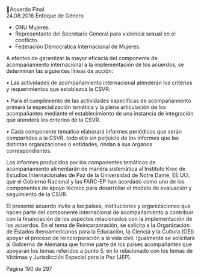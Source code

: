 Acuerdo Final  
24.08.2016 
Enfoque de Género 

- ONU Mujeres. 
- Representante del Secretario General 
para violencia sexual en el conflicto. 
- Federación 
Democrática 
Internacional de Mujeres. 

 
A  efectos  de  garantizar  la  mayor  eficacia  del  componente  de  acompañamiento  internacional  a  la 
implementación de los acuerdos, se determinan las siguientes líneas de acción: 
 
• Las actividades de acompañamiento internacional atenderán los criterios y requerimientos que 
establezca la CSVR. 
 
• Para  el  cumplimiento  de  las  actividades  específicas  de  acompañamiento  primará  la 
especialización temática y la plena articulación de los acompañantes mediante el establecimiento 
de una instancia de integración que atenderá los criterios de la CSVR. 
 
• Cada componente temático elaborará informes periódicos que serán compartidos a la CSVR, todo 
ello sin perjuicio de los informes que las distintas organizaciones o entidades, rindan a sus órganos 
correspondientes. 
 
Los  informes  producidos  por  los  componentes  temáticos  de  acompañamiento  alimentarán  de  manera 
sistemática al Instituto Kroc de Estudios Internacionales de Paz de la Universidad de Notre Dame, EE.UU., 
que el Gobierno Nacional y las FARC-EP han acordado como uno de los componentes de apoyo técnico 
para desarrollar el modelo de evaluación y seguimiento de la CSVR.   
 
El presente acuerdo invita a los países, instituciones y organizaciones que hacen parte del componente 
internacional  de  acompañamiento  a  contribuir  con  la  financiación  de  los  aspectos  relacionados  con  la 
implementación de los acuerdos. En el tema de Reincorporación, se solicita a la Organización de Estados 
Iberoamericanos para la Educación, la Ciencia y la Cultura (OEI) apoyar el proceso de reincorporación a la 
vida civil. Igualmente se solicitará al Gobierno de Alemania que forme parte de los países acompañantes 
que apoyarán los temas referidos a punto 5, en lo relacionado con los temas de Víctimas y Jurisdicción 
Especial para la Paz (JEP). 
 
 
 
 
 
 
 
 
 
Página 190 de 297 
 


